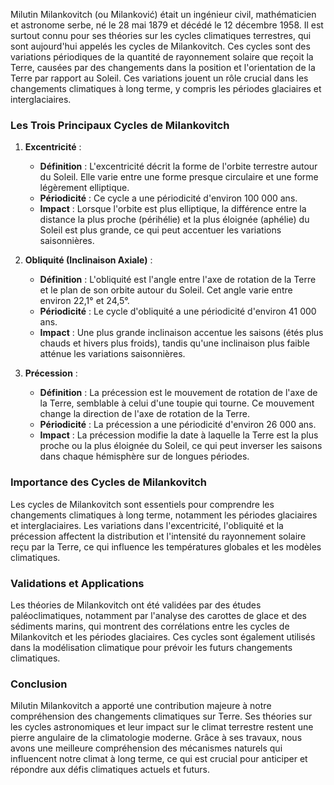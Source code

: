 Milutin Milankovitch (ou Milanković) était un ingénieur civil, mathématicien et astronome serbe, né le 28 mai 1879 et décédé le 12 décembre 1958. Il est surtout connu pour ses théories sur les cycles climatiques terrestres, qui sont aujourd'hui appelés les cycles de Milankovitch. Ces cycles sont des variations périodiques de la quantité de rayonnement solaire que reçoit la Terre, causées par des changements dans la position et l'orientation de la Terre par rapport au Soleil. Ces variations jouent un rôle crucial dans les changements climatiques à long terme, y compris les périodes glaciaires et interglaciaires.

### Les Trois Principaux Cycles de Milankovitch

1. **Excentricité** :
    - **Définition** : L'excentricité décrit la forme de l'orbite terrestre autour du Soleil. Elle varie entre une forme presque circulaire et une forme légèrement elliptique.
    - **Périodicité** : Ce cycle a une périodicité d'environ 100 000 ans.
    - **Impact** : Lorsque l'orbite est plus elliptique, la différence entre la distance la plus proche (périhélie) et la plus éloignée (aphélie) du Soleil est plus grande, ce qui peut accentuer les variations saisonnières.

2. **Obliquité (Inclinaison Axiale)** :
    - **Définition** : L'obliquité est l'angle entre l'axe de rotation de la Terre et le plan de son orbite autour du Soleil. Cet angle varie entre environ 22,1° et 24,5°.
    - **Périodicité** : Le cycle d'obliquité a une périodicité d'environ 41 000 ans.
    - **Impact** : Une plus grande inclinaison accentue les saisons (étés plus chauds et hivers plus froids), tandis qu'une inclinaison plus faible atténue les variations saisonnières.

3. **Précession** :
    - **Définition** : La précession est le mouvement de rotation de l'axe de la Terre, semblable à celui d'une toupie qui tourne. Ce mouvement change la direction de l'axe de rotation de la Terre.
    - **Périodicité** : La précession a une périodicité d'environ 26 000 ans.
    - **Impact** : La précession modifie la date à laquelle la Terre est la plus proche ou la plus éloignée du Soleil, ce qui peut inverser les saisons dans chaque hémisphère sur de longues périodes.

### Importance des Cycles de Milankovitch

Les cycles de Milankovitch sont essentiels pour comprendre les changements climatiques à long terme, notamment les périodes glaciaires et interglaciaires. Les variations dans l'excentricité, l'obliquité et la précession affectent la distribution et l'intensité du rayonnement solaire reçu par la Terre, ce qui influence les températures globales et les modèles climatiques.

### Validations et Applications

Les théories de Milankovitch ont été validées par des études paléoclimatiques, notamment par l'analyse des carottes de glace et des sédiments marins, qui montrent des corrélations entre les cycles de Milankovitch et les périodes glaciaires. Ces cycles sont également utilisés dans la modélisation climatique pour prévoir les futurs changements climatiques.

### Conclusion

Milutin Milankovitch a apporté une contribution majeure à notre compréhension des changements climatiques sur Terre. Ses théories sur les cycles astronomiques et leur impact sur le climat terrestre restent une pierre angulaire de la climatologie moderne. Grâce à ses travaux, nous avons une meilleure compréhension des mécanismes naturels qui influencent notre climat à long terme, ce qui est crucial pour anticiper et répondre aux défis climatiques actuels et futurs.